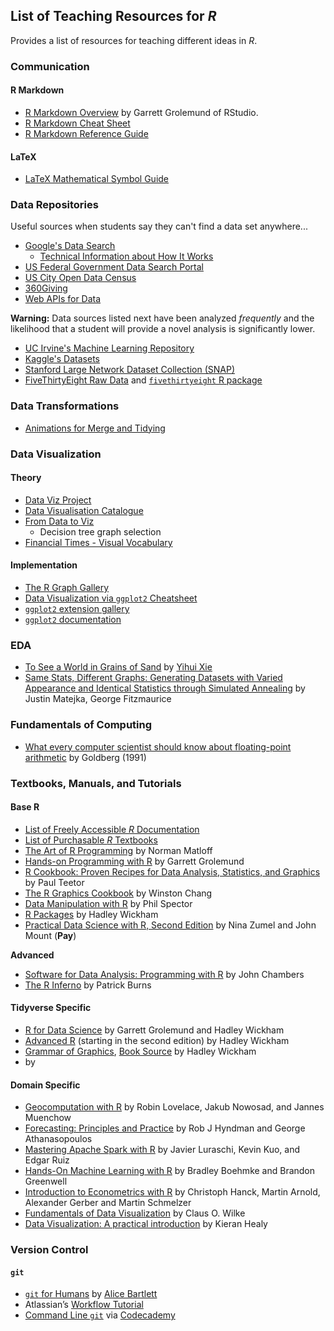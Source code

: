 ## List of Teaching Resources for _R_

Provides a list of resources for teaching different ideas in _R_.

### Communication

#### R Markdown

- [R Markdown Overview](https://rmarkdown.rstudio.com/lesson-1.html) by
  Garrett Grolemund of RStudio.
- [R Markdown Cheat Sheet](https://github.com/rstudio/cheatsheets/raw/master/rmarkdown-2.0.pdf)
- [R Markdown Reference Guide](https://www.rstudio.com/wp-content/uploads/2015/03/rmarkdown-reference.pdf)

#### LaTeX

- [LaTeX Mathematical Symbol Guide](https://artofproblemsolving.com/wiki/index.php/LaTeX:Symbols)

### Data Repositories

Useful sources when students say they can't find a data set anywhere... 

- [Google's Data Search](https://toolbox.google.com/datasetsearch)
    - [Technical Information about How It Works](https://developers.google.com/search/docs/data-types/dataset)
- [US Federal Government Data Search Portal](https://www.data.gov/)
- [US City Open Data Census](http://us-city.census.okfn.org/)
- [360Giving](http://data.threesixtygiving.org/)
- [Web APIs for Data](https://github.com/toddmotto/public-apis)

**Warning:** Data sources listed next have been analyzed _frequently_ and the 
likelihood that a student will provide a novel analysis is significantly
lower. 

- [UC Irvine's Machine Learning Repository](https://archive.ics.uci.edu/ml/index.php)
- [Kaggle's Datasets](https://www.kaggle.com/datasets)
- [Stanford Large Network Dataset Collection (SNAP)](https://snap.stanford.edu/data/)
- [FiveThirtyEight Raw Data](https://github.com/fivethirtyeight/data) and [`fivethirtyeight` R package](https://github.com/rudeboybert/fivethirtyeight)

### Data Transformations

- [Animations for Merge and Tidying](https://github.com/gadenbuie/tidyexplain)

### Data Visualization

#### Theory

- [Data Viz Project](https://datavizproject.com/)
- [Data Visualisation Catalogue](https://datavizcatalogue.com/)
- [From Data to Viz](https://www.data-to-viz.com/)
    - Decision tree graph selection
- [Financial Times - Visual Vocabulary](https://github.com/ft-interactive/chart-doctor/tree/master/visual-vocabulary)

#### Implementation

- [The R Graph Gallery](https://www.r-graph-gallery.com/)
- [Data Visualization via `ggplot2` Cheatsheet](https://github.com/rstudio/cheatsheets/raw/master/data-visualization-2.1.pdf)
- [`ggplot2` extension gallery](http://www.ggplot2-exts.org/gallery/)
- [`ggplot2` documentation](http://ggplot2.tidyverse.org/)

### EDA

- [To See a World in Grains of Sand](http://vis.supstat.com/2012/11/to-see-a-world-in-grains-of-sand/) by [Yihui Xie](http://yihui.name/)
- [Same Stats, Different Graphs: Generating Datasets with Varied Appearance and Identical Statistics through Simulated Annealing](https://www.autodeskresearch.com/publications/samestats) by Justin Matejka, George Fitzmaurice

### Fundamentals of Computing

- [What every computer scientist should know about floating-point arithmetic](http://www.itu.dk/~sestoft/bachelor/IEEE754_article.pdf) by Goldberg (1991)

### Textbooks, Manuals, and Tutorials

#### Base R

- [List of Freely Accessible _R_ Documentation](https://cran.r-project.org/other-docs.html)
- [List of Purchasable _R_ Textbooks](https://www.r-project.org/doc/bib/R-books.html)
- [The Art of R Programming](https://www.amazon.com/Art-Programming-Statistical-Software-Design/dp/1593273843) by Norman Matloff
- [Hands-on Programming with R](https://rstudio-education.github.io/hopr) by Garrett Grolemund
- [R Cookbook: Proven Recipes for Data Analysis, Statistics, and Graphics](https://www.amazon.com/Cookbook-Analysis-Statistics-Graphics-Cookbooks/dp/0596809158) by Paul Teetor
- [The R Graphics Cookbook](http://www.amazon.com/R-Graphics-Cookbook-Winston-Chang/dp/1449316956) by Winston Chang
- [Data Manipulation with R](http://www.amazon.com/Data-Manipulation-R-Use/dp/0387747303) by Phil Spector
- [R Packages](http://r-pkgs.had.co.nz/) by Hadley Wickham
- [Practical Data Science with R, Second Edition](https://www.manning.com/books/practical-data-science-with-r-second-edition) by Nina Zumel and John Mount (**Pay**)

**Advanced**

- [Software for Data Analysis: Programming with R](http://www.amazon.com/Software-Data-Analysis-Programming-Statistics/dp/0387759352) by John Chambers
- [The R Inferno](http://www.burns-stat.com/pages/Tutor/R_inferno.pdf) by Patrick Burns

#### Tidyverse Specific

- [R for Data Science](http://r4ds.had.co.nz/) by Garrett Grolemund and Hadley Wickham
- [Advanced R](https://adv-r.hadley.nz/) (starting in the second edition) by Hadley Wickham
- [Grammar of Graphics](https://ggplot2-book.org/), [Book Source](https://github.com/hadley/ggplot2-book)  by Hadley Wickham
- [](https://socviz.co/) by 

#### Domain Specific

- [Geocomputation with R](https://geocompr.robinlovelace.net/) by Robin Lovelace, Jakub Nowosad, and Jannes Muenchow
- [Forecasting: Principles and Practice](https://otexts.org/fpp2/) by Rob J Hyndman and George Athanasopoulos
- [Mastering Apache Spark with R](https://therinspark.com/) by Javier Luraschi, Kevin Kuo, and Edgar Ruiz
- [Hands-On Machine Learning with R](https://bradleyboehmke.github.io/HOML/) by Bradley Boehmke and Brandon Greenwell
- [Introduction to Econometrics with R](https://www.econometrics-with-r.org/) by Christoph Hanck, Martin Arnold, Alexander Gerber and Martin Schmelzer
- [Fundamentals of Data Visualization](https://serialmentor.com/dataviz/) by Claus O. Wilke
- [Data Visualization: A practical introduction](https://socviz.co/) by Kieran Healy


### Version Control

#### `git`

- [`git` for Humans](https://speakerdeck.com/alicebartlett/git-for-humans) by [Alice Bartlett](https://twitter.com/alicebartlett)
- Atlassian’s [Workflow Tutorial](https://www.atlassian.com/git/tutorials/comparing-workflows)
- [Command Line `git`](https://www.codecademy.com/learn/learn-git) via [Codecademy](https://www.codecademy.com/)

